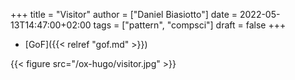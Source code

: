 +++
title = "Visitor"
author = ["Daniel Biasiotto"]
date = 2022-05-13T14:47:00+02:00
tags = ["pattern", "compsci"]
draft = false
+++

-   [GoF]({{< relref "gof.md" >}})

{{< figure src="/ox-hugo/visitor.jpg" >}}